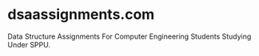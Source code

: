 # dsaassignments.com
Data Structure Assignments For Computer Engineering Students Studying Under SPPU.
